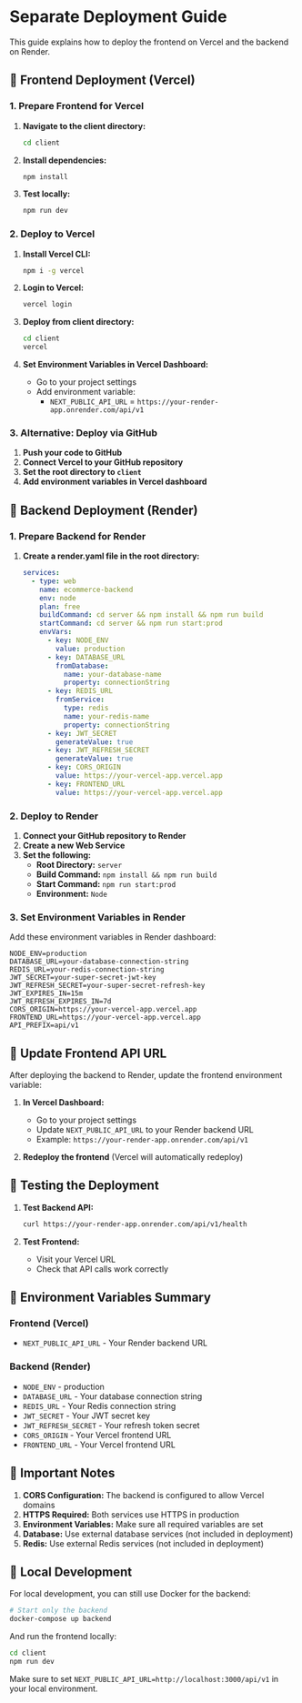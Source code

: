 # Separate Deployment Guide

This guide explains how to deploy the frontend on Vercel and the backend on Render.

## 🚀 Frontend Deployment (Vercel)

### 1. Prepare Frontend for Vercel

1. **Navigate to the client directory:**
   ```bash
   cd client
   ```

2. **Install dependencies:**
   ```bash
   npm install
   ```

3. **Test locally:**
   ```bash
   npm run dev
   ```

### 2. Deploy to Vercel

1. **Install Vercel CLI:**
   ```bash
   npm i -g vercel
   ```

2. **Login to Vercel:**
   ```bash
   vercel login
   ```

3. **Deploy from client directory:**
   ```bash
   cd client
   vercel
   ```

4. **Set Environment Variables in Vercel Dashboard:**
   - Go to your project settings
   - Add environment variable:
     - `NEXT_PUBLIC_API_URL` = `https://your-render-app.onrender.com/api/v1`

### 3. Alternative: Deploy via GitHub

1. **Push your code to GitHub**
2. **Connect Vercel to your GitHub repository**
3. **Set the root directory to `client`**
4. **Add environment variables in Vercel dashboard**

## 🔧 Backend Deployment (Render)

### 1. Prepare Backend for Render

1. **Create a render.yaml file in the root directory:**
   ```yaml
   services:
     - type: web
       name: ecommerce-backend
       env: node
       plan: free
       buildCommand: cd server && npm install && npm run build
       startCommand: cd server && npm run start:prod
       envVars:
         - key: NODE_ENV
           value: production
         - key: DATABASE_URL
           fromDatabase:
             name: your-database-name
             property: connectionString
         - key: REDIS_URL
           fromService:
             type: redis
             name: your-redis-name
             property: connectionString
         - key: JWT_SECRET
           generateValue: true
         - key: JWT_REFRESH_SECRET
           generateValue: true
         - key: CORS_ORIGIN
           value: https://your-vercel-app.vercel.app
         - key: FRONTEND_URL
           value: https://your-vercel-app.vercel.app
   ```

### 2. Deploy to Render

1. **Connect your GitHub repository to Render**
2. **Create a new Web Service**
3. **Set the following:**
   - **Root Directory:** `server`
   - **Build Command:** `npm install && npm run build`
   - **Start Command:** `npm run start:prod`
   - **Environment:** `Node`

### 3. Set Environment Variables in Render

Add these environment variables in Render dashboard:

```
NODE_ENV=production
DATABASE_URL=your-database-connection-string
REDIS_URL=your-redis-connection-string
JWT_SECRET=your-super-secret-jwt-key
JWT_REFRESH_SECRET=your-super-secret-refresh-key
JWT_EXPIRES_IN=15m
JWT_REFRESH_EXPIRES_IN=7d
CORS_ORIGIN=https://your-vercel-app.vercel.app
FRONTEND_URL=https://your-vercel-app.vercel.app
API_PREFIX=api/v1
```

## 🔄 Update Frontend API URL

After deploying the backend to Render, update the frontend environment variable:

1. **In Vercel Dashboard:**
   - Go to your project settings
   - Update `NEXT_PUBLIC_API_URL` to your Render backend URL
   - Example: `https://your-render-app.onrender.com/api/v1`

2. **Redeploy the frontend** (Vercel will automatically redeploy)

## 🧪 Testing the Deployment

1. **Test Backend API:**
   ```bash
   curl https://your-render-app.onrender.com/api/v1/health
   ```

2. **Test Frontend:**
   - Visit your Vercel URL
   - Check that API calls work correctly

## 📝 Environment Variables Summary

### Frontend (Vercel)
- `NEXT_PUBLIC_API_URL` - Your Render backend URL

### Backend (Render)
- `NODE_ENV` - production
- `DATABASE_URL` - Your database connection string
- `REDIS_URL` - Your Redis connection string
- `JWT_SECRET` - Your JWT secret key
- `JWT_REFRESH_SECRET` - Your refresh token secret
- `CORS_ORIGIN` - Your Vercel frontend URL
- `FRONTEND_URL` - Your Vercel frontend URL

## 🚨 Important Notes

1. **CORS Configuration:** The backend is configured to allow Vercel domains
2. **HTTPS Required:** Both services use HTTPS in production
3. **Environment Variables:** Make sure all required variables are set
4. **Database:** Use external database services (not included in deployment)
5. **Redis:** Use external Redis services (not included in deployment)

## 🔧 Local Development

For local development, you can still use Docker for the backend:

```bash
# Start only the backend
docker-compose up backend
```

And run the frontend locally:

```bash
cd client
npm run dev
```

Make sure to set `NEXT_PUBLIC_API_URL=http://localhost:3000/api/v1` in your local environment.
